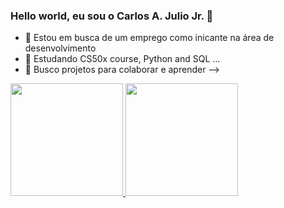 ### Hello world, eu sou o Carlos A. Julio Jr. 👋

- 🔭 Estou em busca de um emprego como inicante na área de desenvolvimento
- 🌱 Estudando CS50x course, Python and SQL ...
- 🤔 Busco projetos para colaborar e aprender
-->

<div>
  <a href="https://github.com/cajjunior">
  <img height="180em" src="https://github-readme-stats.vercel.app/api?username=cajjunior&show_icons=true&theme=dracula&include_all_commits=true&count_private=true"/>
  <img height="180em" src="https://github-readme-stats.vercel.app/api/top-langs/?username=cajjunior&layout=compact&langs_count=7&theme=dracula"/>
</div>
